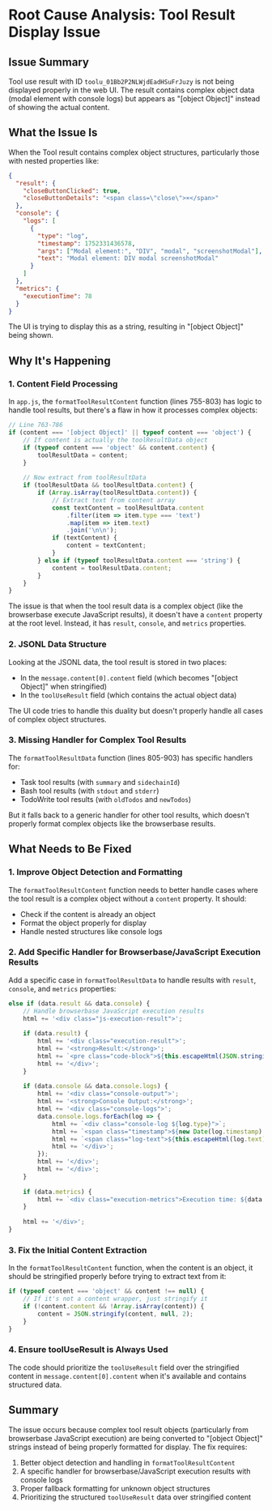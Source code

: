 # Root Cause Analysis: Tool Result Display Issue

## Issue Summary
Tool use result with ID `toolu_01Bb2P2NLWjdEadHSuFrJuzy` is not being displayed properly in the web UI. The result contains complex object data (modal element with console logs) but appears as "[object Object]" instead of showing the actual content.

## What the Issue Is
When the Tool result contains complex object structures, particularly those with nested properties like:
```json
{
  "result": {
    "closeButtonClicked": true,
    "closeButtonDetails": "<span class=\"close\">×</span>"
  },
  "console": {
    "logs": [
      {
        "type": "log",
        "timestamp": 1752331436578,
        "args": ["Modal element:", "DIV", "modal", "screenshotModal"],
        "text": "Modal element: DIV modal screenshotModal"
      }
    ]
  },
  "metrics": {
    "executionTime": 78
  }
}
```

The UI is trying to display this as a string, resulting in "[object Object]" being shown.

## Why It's Happening

### 1. Content Field Processing
In `app.js`, the `formatToolResultContent` function (lines 755-803) has logic to handle tool results, but there's a flaw in how it processes complex objects:

```javascript
// Line 763-786
if (content === '[object Object]' || typeof content === 'object') {
    // If content is actually the toolResultData object
    if (typeof content === 'object' && content.content) {
        toolResultData = content;
    }
    
    // Now extract from toolResultData
    if (toolResultData && toolResultData.content) {
        if (Array.isArray(toolResultData.content)) {
            // Extract text from content array
            const textContent = toolResultData.content
                .filter(item => item.type === 'text')
                .map(item => item.text)
                .join('\n\n');
            if (textContent) {
                content = textContent;
            }
        } else if (typeof toolResultData.content === 'string') {
            content = toolResultData.content;
        }
    }
}
```

The issue is that when the tool result data is a complex object (like the browserbase execute JavaScript results), it doesn't have a `content` property at the root level. Instead, it has `result`, `console`, and `metrics` properties.

### 2. JSONL Data Structure
Looking at the JSONL data, the tool result is stored in two places:
- In the `message.content[0].content` field (which becomes "[object Object]" when stringified)
- In the `toolUseResult` field (which contains the actual object data)

The UI code tries to handle this duality but doesn't properly handle all cases of complex object structures.

### 3. Missing Handler for Complex Tool Results
The `formatToolResultData` function (lines 805-903) has specific handlers for:
- Task tool results (with `summary` and `sidechainId`)
- Bash tool results (with `stdout` and `stderr`)
- TodoWrite tool results (with `oldTodos` and `newTodos`)

But it falls back to a generic handler for other tool results, which doesn't properly format complex objects like the browserbase results.

## What Needs to Be Fixed

### 1. Improve Object Detection and Formatting
The `formatToolResultContent` function needs to better handle cases where the tool result is a complex object without a `content` property. It should:
- Check if the content is already an object
- Format the object properly for display
- Handle nested structures like console logs

### 2. Add Specific Handler for Browserbase/JavaScript Execution Results
Add a specific case in `formatToolResultData` to handle results with `result`, `console`, and `metrics` properties:
```javascript
else if (data.result && data.console) {
    // Handle browserbase JavaScript execution results
    html += '<div class="js-execution-result">';
    
    if (data.result) {
        html += '<div class="execution-result">';
        html += '<strong>Result:</strong>';
        html += `<pre class="code-block">${this.escapeHtml(JSON.stringify(data.result, null, 2))}</pre>`;
        html += '</div>';
    }
    
    if (data.console && data.console.logs) {
        html += '<div class="console-output">';
        html += '<strong>Console Output:</strong>';
        html += '<div class="console-logs">';
        data.console.logs.forEach(log => {
            html += `<div class="console-log ${log.type}">`;
            html += `<span class="timestamp">${new Date(log.timestamp).toISOString()}</span>: `;
            html += `<span class="log-text">${this.escapeHtml(log.text)}</span>`;
            html += '</div>';
        });
        html += '</div>';
        html += '</div>';
    }
    
    if (data.metrics) {
        html += `<div class="execution-metrics">Execution time: ${data.metrics.executionTime}ms</div>`;
    }
    
    html += '</div>';
}
```

### 3. Fix the Initial Content Extraction
In the `formatToolResultContent` function, when the content is an object, it should be stringified properly before trying to extract text from it:
```javascript
if (typeof content === 'object' && content !== null) {
    // If it's not a content wrapper, just stringify it
    if (!content.content && !Array.isArray(content)) {
        content = JSON.stringify(content, null, 2);
    }
}
```

### 4. Ensure toolUseResult is Always Used
The code should prioritize the `toolUseResult` field over the stringified content in `message.content[0].content` when it's available and contains structured data.

## Summary
The issue occurs because complex tool result objects (particularly from browserbase JavaScript execution) are being converted to "[object Object]" strings instead of being properly formatted for display. The fix requires:
1. Better object detection and handling in `formatToolResultContent`
2. A specific handler for browserbase/JavaScript execution results with console logs
3. Proper fallback formatting for unknown object structures
4. Prioritizing the structured `toolUseResult` data over stringified content